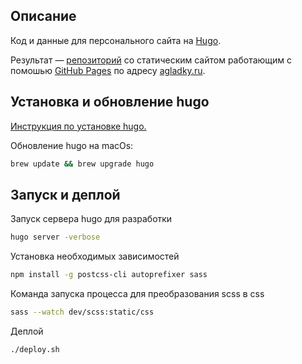 ## Описание
Код и данные для персонального сайта на [Hugo](http://gohugo.io/).

Результат — [репозиторий](https://github.com/agladky/agladky.github.io) со статическим сайтом работающим с помошью [GitHub Pages](https://pages.github.com/) по адресу [agladky.ru](https://agladky.ru/).

## Установка и обновление hugo
[Инструкция по установке hugo.](https://gohugo.io/getting-started/installing/)

Обновление hugo на macOs:
  ```sh
  brew update && brew upgrade hugo
  ```

## Запуск и деплой
Запуск сервера hugo для разработки
  ```sh
  hugo server -verbose
  ```

Установка необходимых зависимостей
  ```sh
  npm install -g postcss-cli autoprefixer sass
  ```

Команда запуска процесса для преобразования scss в css
  ```sh
  sass --watch dev/scss:static/css
  ```

Деплой
  ```
  ./deploy.sh
  ``` 